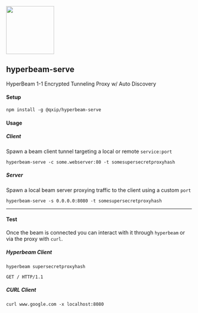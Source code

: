 <img src="https://hypercore-protocol.org/images/hypercore-protocol.png" width=130>

## hyperbeam-serve
HyperBeam 1-1 Encrypted Tunneling Proxy w/ Auto Discovery

#### Setup
```
npm install -g @qxip/hyperbeam-serve
```

#### Usage
##### Client
Spawn a beam client tunnel targeting a local or remote `service:port`
```
hyperbeam-serve -c some.webserver:80 -t somesupersecretproxyhash
```

##### Server
Spawn a local beam server proxying traffic to the client using a custom `port`
```
hyperbeam-serve -s 0.0.0.0:8080 -t somesupersecretproxyhash
```

---------

#### Test
Once the  beam is connected you can interact with it through `hyperbeam` or via the proxy with `curl`.

##### Hyperbeam Client
```
hyperbeam supersecretproxyhash
```
```
GET / HTTP/1.1

```
##### CURL Client
```
curl www.google.com -x localhost:8080
```
